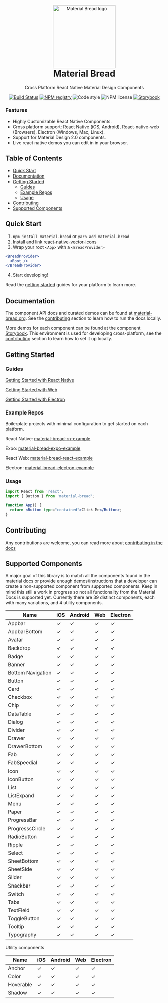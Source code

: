 <p align="center" style="margin-bottom: 0px !important;">
  <img width="200" src="http://material-bread.org/logo-shadow.svg" alt="Material Bread logo" align="center">
</p>
<h1 align="center" style="margin-top: 0px;">Material Bread</h1>


  
<p align="center" >Cross Platform React Native Material Design Components</p>

<div align="center" >

[![Build Status](https://img.shields.io/travis/codypearce/material-bread/master.svg?style=for-the-badge)](https://travis-ci.org/codypearce/material-bread) [![NPM registry](https://img.shields.io/npm/v/material-bread.svg?style=for-the-badge)](https://www.npmjs.com/package/material-bread) ![Code style](https://img.shields.io/badge/code_style-prettier-ff69b4.svg?style=for-the-badge) ![NPM license](https://img.shields.io/badge/license-mit-red.svg?style=for-the-badge) [![Storybook](https://cdn.jsdelivr.net/gh/storybooks/brand@master/badge/badge-storybook.svg?style=for-the-badge)](https://codypearce.github.io/material-bread/)

</div>

### Features

* Highly Customizable React Native Components.
* Cross platform support: React Native (iOS, Android), React-native-web (Browsers), Electron (Windows, Mac, Linux).
* Support for Material Design 2.0 components.
* Live react native demos you can edit in in your browser.


## Table of Contents
* [Quick Start](#quick-start)
* [Documentation](#documentation)
* [Getting Started](#getting-started)
  * [Guides](#guides)
  * [Example Repos](#example-repos)
  * [Usage](#usage)
* [Contributing](#contributing)
* [Supported Components](#supported-components)

## Quick Start

1. `npm install material-bread` or `yarn add material-bread`
2. Install and link [react-native-vector-icons](https://github.com/oblador/react-native-vector-icons)
3. Wrap your root `<App>` with a `<BreadProvider>`
```jsx
<BreadProvider>
  <Root />
</BreadProvider>
```
4. Start developing!

Read the [getting started](#getting-started) guides for your platform to learn more.

## Documentation

The component API docs and curated demos can be found at [material-bread.org](https://material-bread.org). See the [contributing](#contributing) section to learn how to run the docs locally.

More demos for each component can be found at the component [Storybook](https://codypearce.github.io/material-bread/). This environment is used for developing cross-platform, see the [contributing](#contributing) section to learn how to set it up locally.

## Getting Started

### Guides

[Getting Started with React Native](http://material-bread.org/getting-started/react-native)

[Getting Started with Web](http://material-bread.org/getting-started/web)

[Getting Started with Electron](http://material-bread.org/getting-started/electron)

### Example Repos
Boilerplate projects with minimal configuration to get started on each platform.

React Native: [material-bread-rn-example](https://github.com/codypearce/material-bread-rn-example)

Expo: [material-bread-expo-example](https://github.com/codypearce/material-bread-expo-example)

React Web: [material-bread-react-example](https://github.com/codypearce/material-bread-react-example)

Electron: [material-bread-electron-example](https://github.com/codypearce/material-bread-electron-example)

### Usage

```jsx
import React from 'react';
import { Button } from 'material-bread';

function App() {
  return <Button type="contained">Click Me</Button>;
}
```

## Contributing

Any contributions are welcome, you can read more about [contributing in the docs](http://material-bread.org/contributing/library)

## Supported Components
A major goal of this library is to match all the components found in the material docs or provide enough demos/instructions that a developer can create a non-supported component from supported components. Keep in mind this still a work in progress so not all functionality from the Material Docs is supported yet. Currently there are 39 distinct components, each with many variations, and 4 utility components.


| Name              | iOS | Android | Web | Electron |
|-------------------|-----|---------|-----|----------|
| Appbar            | ✓   | ✓       | ✓   | ✓        |
| AppbarBottom      | ✓   | ✓       | ✓   | ✓        |
| Avatar            | ✓   | ✓       | ✓   | ✓        |
| Backdrop          | ✓   | ✓       | ✓   | ✓        |
| Badge             | ✓   | ✓       | ✓   | ✓        |
| Banner            | ✓   | ✓       | ✓   | ✓        |
| Bottom Navigation | ✓   | ✓       | ✓   | ✓        |
| Button            | ✓   | ✓       | ✓   | ✓        |
| Card              | ✓   | ✓       | ✓   | ✓        |
| Checkbox          | ✓   | ✓       | ✓   | ✓        |
| Chip              | ✓   | ✓       | ✓   | ✓        |
| DataTable         | ✓   | ✓       | ✓   | ✓        |
| Dialog            | ✓   | ✓       | ✓   | ✓        |
| Divider           | ✓   | ✓       | ✓   | ✓        |
| Drawer            | ✓   | ✓       | ✓   | ✓        |
| DrawerBottom      | ✓   | ✓       | ✓   | ✓        |
| Fab               | ✓   | ✓       | ✓   | ✓        |
| FabSpeedial       | ✓   | ✓       | ✓   | ✓        |
| Icon              | ✓   | ✓       | ✓   | ✓        |
| IconButton        | ✓   | ✓       | ✓   | ✓        |
| List              | ✓   | ✓       | ✓   | ✓        |
| ListExpand        | ✓   | ✓       | ✓   | ✓        |
| Menu              | ✓   | ✓       | ✓   | ✓        |
| Paper             | ✓   | ✓       | ✓   | ✓        |
| ProgressBar       | ✓   | ✓       | ✓   | ✓        |
| ProgresssCircle   | ✓   | ✓       | ✓   | ✓        |
| RadioButton       | ✓   | ✓       | ✓   | ✓        |
| Ripple            | ✓   | ✓       | ✓   | ✓        |
| Select            | ✓   | ✓       | ✓   | ✓        |
| SheetBottom       | ✓   | ✓       | ✓   | ✓        |
| SheetSide         | ✓   | ✓       | ✓   | ✓        |
| Slider            | ✓   | ✓       | ✓   | ✓        |
| Snackbar          | ✓   | ✓       | ✓   | ✓        |
| Switch            | ✓   | ✓       | ✓   | ✓        |
| Tabs              | ✓   | ✓       | ✓   | ✓        |
| TextField         | ✓   | ✓       | ✓   | ✓        |
| ToggleButton      | ✓   | ✓       | ✓   | ✓        |
| Tooltip           | ✓   | ✓       | ✓   | ✓        |
| Typography        | ✓   | ✓       | ✓   | ✓        |

Utility components

| Name              | iOS | Android | Web | Electron |
|-------------------|-----|---------|-----|----------|
| Anchor            | ✓   | ✓       | ✓   | ✓        |
| Color             | ✓   | ✓       | ✓   | ✓        |
| Hoverable         | ✓   | ✓       | ✓   | ✓        |
| Shadow            | ✓   | ✓       | ✓   | ✓        |
